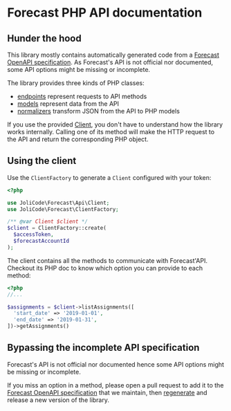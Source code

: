 # Forecast PHP API documentation

## Hunder the hood

This library mostly contains automatically generated code from a
[Forecast OpenAPI specification](../Resources/forecast-openapi.yaml). As
Forecast's API is not official nor documented, some API options might be
missing or incomplete.

The library provides three kinds of PHP classes:

 * [endpoints](generated/Endpoint/) represent requests to API methods
 * [models](generated/Model) represent data from the API
 * [normalizers](generated/Normalizer) transform JSON from the API to PHP models

If you use the provided [Client](generated/Client.php), you don't have to
understand how the library works internally. Calling one of its method will
make the HTTP request to the API and return the corresponding PHP object.

## Using the client

Use the `ClientFactory` to generate a `Client` configured with your token:

```php
<?php

use JoliCode\Forecast\Api\Client;
use JoliCode\Forecast\ClientFactory;

/** @var Client $client */
$client = ClientFactory::create(
  $accessToken,
  $forecastAccountId
);
```

The client contains all the methods to communicate with Forecast'API. Checkout its
PHP doc to know which option you can provide to each method:

```php
<?php
//...

$assignments = $client->listAssignments([
  'start_date' => '2019-01-01',
  'end_date' => '2019-01-31',
])->getAssignments()
```

## Bypassing the incomplete API specification

Forecast's API is not official nor documented hence some API options might be
missing or incomplete.

If you miss an option in a method, please open a pull request to add it to
the [Forecast OpenAPI specification](Resources/forecast-openapi.yaml) that
we maintain, then [regenerate](updating-sdk.md) and release a new version of
the library.
